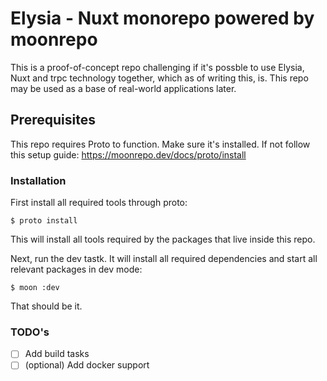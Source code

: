 # Elysia - Nuxt monorepo powered by moonrepo

This is a proof-of-concept repo challenging if it's possble to use Elysia, Nuxt and trpc technology together, which as of writing this, is.
This repo may be used as a base of real-world applications later.

## Prerequisites

This repo requires Proto to function. Make sure it's installed. If not follow this setup guide:
https://moonrepo.dev/docs/proto/install

### Installation

First install all required tools through proto:

```shell
$ proto install
```

This will install all tools required by the packages that live inside this repo.

Next, run the dev tastk. It will install all required dependencies and start all relevant packages in dev mode:

```shell
$ moon :dev
```

That should be it.

### TODO's

- [ ] Add build tasks
- [ ] (optional) Add docker support
